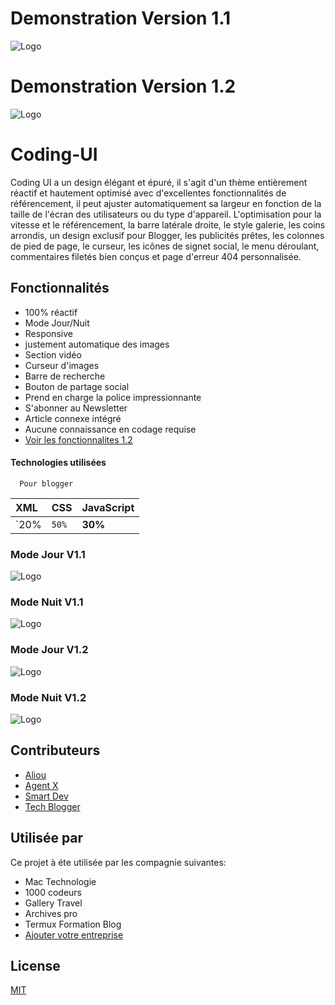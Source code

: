 # Demonstration Version 1.1
![Logo](https://telegra.ph/file/68047095b7d4afd5f9f7e.jpg)
# Demonstration Version 1.2
![Logo](https://telegra.ph/file/91c098c67f50a418bb3f9.jpg)
# Coding-UI
Coding UI a un design élégant et épuré, il s'agit d'un thème entièrement réactif et hautement optimisé avec d'excellentes fonctionnalités de référencement, il peut ajuster automatiquement sa largeur en fonction de la taille de l'écran des utilisateurs ou du type d'appareil. L'optimisation pour la vitesse et le référencement, la barre latérale droite, le style galerie, les coins arrondis, un design exclusif pour Blogger, les publicités prêtes, les colonnes de pied de page, le curseur, les icônes de signet social, le menu déroulant, commentaires filetés bien conçus et page d'erreur 404 personnalisée.
## Fonctionnalités
- 100% réactif
- Mode Jour/Nuit
- Responsive
- justement automatique des images
- Section vidéo
- Curseur d'images
- Barre de recherche
- Bouton de partage social
- Prend en charge la police impressionnante
- S'abonner au Newsletter
- Article connexe intégré
- Aucune connaissance en codage requise
- <a href="https://github.com/codingtuto/Coding-UI/pull/3">Voir les fonctionnalites 1.2</a>
#### Technologies utilisées

```http
  Pour blogger
```

| XML | CSS     | JavaScript               |
| :-------- | :------- | :------------------------- |
| `20% | `50%` | **30%**|

### Mode Jour V1.1
![Logo](https://telegra.ph/file/68047095b7d4afd5f9f7e.jpg)
### Mode Nuit V1.1
![Logo](https://telegra.ph/file/8af257d16dfb785e9d62c.jpg)
### Mode Jour V1.2
![Logo](https://telegra.ph/file/91c098c67f50a418bb3f9.jpg)
### Mode Nuit V1.2
![Logo](https://telegra.ph/file/28176a87e32b405313bdb.jpg)

## Contributeurs
- [Aliou](https://t.me/A_liou)
- [Agent X](https://www.github.com/codingtuto)
- [Smart Dev](https://www.github.com/)
- [Tech Blogger](https://www.github.com/)

## Utilisée par

Ce projet à éte utilisée par les compagnie suivantes:

- Mac Technologie
- 1000 codeurs
- Gallery Travel
- Archives pro
- Termux Formation Blog
- [Ajouter votre entreprise](https://www.github.com/)

## License

[MIT](https://choosealicense.com/licenses/mit/)
